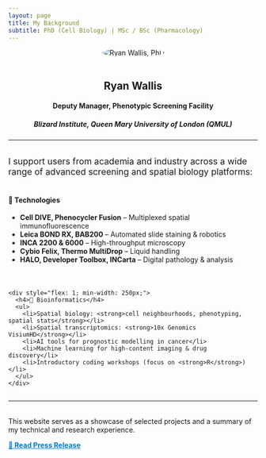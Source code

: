 ```yaml
---
layout: page
title: My Background
subtitle: PhD (Cell Biology) | MSc / BSc (Pharmacology)
---
```


<div style="text-align: center;">
  <img src="https://RyanJWallis.github.io/assets/img/Ryan_2.jpg" alt="Ryan Wallis, PhD" style="max-width: 200px; border-radius: 50%; margin-bottom: 1rem;">
  <h2>Ryan Wallis</h2>
  <h4>Deputy Manager, Phenotypic Screening Facility</h4>
  <h5>Blizard Institute, Queen Mary University of London (QMUL)</h5>
</div>

---

<div class="bio-section" style="margin-top: 2rem;">
  <p style="font-size: 1.1rem;">
    I support users from academia and industry across a wide range of advanced screening and spatial biology platforms:
  </p>

  <div style="display: flex; flex-wrap: wrap; gap: 1.5rem;">
    <div style="flex: 1; min-width: 250px;">
      <h4>🧪 Technologies</h4>
      <ul>
        <li><strong>Cell DIVE, Phenocycler Fusion</strong> – Multiplexed spatial immunofluorescence</li>
        <li><strong>Leica BOND RX, BAB200</strong> – Automated slide staining & robotics</li>
        <li><strong>INCA 2200 & 6000</strong> – High-throughput microscopy</li>
        <li><strong>Cybio Felix, Thermo MultiDrop</strong> – Liquid handling</li>
        <li><strong>HALO, Developer Toolbox, INCarta</strong> – Digital pathology & analysis</li>
      </ul>
    </div>

    <div style="flex: 1; min-width: 250px;">
      <h4>🧠 Bioinformatics</h4>
      <ul>
        <li>Spatial biology: <strong>cell neighbourhoods, phenotyping, spatial stats</strong></li>
        <li>Spatial transcriptomics: <strong>10x Genomics VisiumHD</strong></li>
        <li>AI tools for prognostic modelling in cancer</li>
        <li>Machine learning for high-content imaging & drug discovery</li>
        <li>Introductory coding workshops (focus on <strong>R</strong>)</li>
      </ul>
    </div>
  </div>
</div>

---

<div style="margin-top: 2rem;">
  <p>
    This website serves as a showcase of selected projects and a summary of my technical and research experience.
  </p>
  <p>
    <a href="https://www.qmul.ac.uk/blizard/about/news/items/queen-mary-research-team-heads-discovery-of-a-new-method-to-stop-the-growth-of-cancer-cells.html" target="_blank" style="color: #007ACC; font-weight: bold;">📰 Read Press Release</a>
  </p>
</div>
